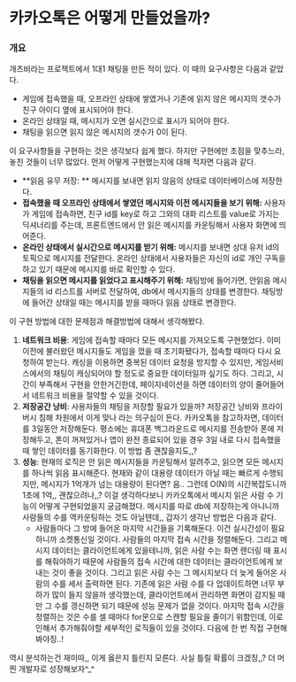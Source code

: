 # 카카오톡은 어떻게 만들었을까?

### 개요

 개츠비라는 프로젝트에서 1대1 채팅을 만든 적이 있다. 이 때의 요구사항은 다음과 같았다.

- 게임에 접속했을 때, 오프라인 상태에 쌓였거나 기존에 읽지 않은 메시지의 갯수가 친구 아이디 옆에 표시되어야 한다.
- 온라인 상태일 때, 메시지가 오면 실시간으로 표시가 되어야 한다.
- 채팅을 읽으면 읽지 않은 메시지의 갯수가 0이 된다.

이 요구사항들을 구현하는 것은 생각보다 쉽게 했다. 하지만 구현에만 초점을 맞추느라, 놓친 것들이 너무 많았다. 먼저 어떻게 구현했는지에 대해 적자면 다음과 같다.

- **읽음 유무 저장: **  메시지를 보내면 읽지 않음의 상태로 데이터베이스에 저장한다.
- **접속했을 때 오프라인 상태에서 쌓였던 메시지와 이전 메시지들을 보기 위해:** 사용자가 게임에 접속하면, 친구 id를 key로 하고 그와의 대화 리스트를 value로 가지는 딕셔너리를 주는데, 프론트엔드에서 안 읽은 메시지를 카운팅해서 사용자 화면에 띄어준다.
- **온라인 상태에서 실시간으로 메시지를 받기 위해:** 메시지를 보내면 상대 유저 id의 토픽으로 메시지를 전달한다. 온라인 상태에서 사용자들은 자신의 id로 개인 구독을 하고 있기 때문에 메시지를 바로 확인할 수 있다.
- **채팅을 읽으면 메시지를 읽었다고 표시해주기 위해:** 채팅방에 들어가면, 안읽음 메시지들의 id 리스트를 서버로 전달하여, db에서 메시지들의 상태를 변경한다. 채팅방에 들어간 상태일 때는 메시지를 받을 때마다 읽음 상태로 변경한다.

이 구현 방법에 대한 문제점과 해결방법에 대해서 생각해봤다.

1. **네트워크 비용**: 게임에 접속할 때마다 모든 메시지를 가져오도록 구현했었다. 이미 이전에 불러왔던 메시지들도 게임을 껐을 때 초기화됐다가, 접속할 때마다 다시 요청하여 받는다. 캐싱을 이용하면 중복된 데이터 요청을 방지할 수 있지만, 게임서비스에서의 채팅이 캐싱되어야 할 정도로 중요한 데이터일까 싶기도 하다. 그리고, 시간이 부족해서 구현을 안한거긴한데, 페이지네이션을 하면 데이터의 양이 줄어들어서 네트워크 비용을 절약할 수 있을 것이다. 
2. **저장공간 낭비**: 사용자들의 채팅을 저장할 필요가 있을까? 저장공간 낭비와 프라이버시 침해 차원에서 이게 맞나 라는 의구심이 든다. 카카오톡을 참고하자면, 데이터를 3일동안 저장해둔다. 평소에는 휴대폰 백그라운드로 메시지를 전송받아 폰에 저장해두고, 폰이 꺼져있거나 앱이 완전 종료되어 있을 경우 3일 내로 다시 접속했을 때 쌓인 데이터를 동기화한다. 이 방법 좀 괜찮을지도,,?
3. **성능**: 현재의 로직은 안 읽은 메시지들을 카운팅해서 알려주고, 읽으면 모든 메시지를 하나씩 읽음 표시해준다. 현재와 같이 대용량 데이터가 아닐 때는 빠르게 수행되지만, 메시지가 1억개가 넘는 대용량이 된다면? 음.. 그런데 O(N)의 시간복잡도니까 1초에 1억,, 괜찮으려나,,? 이걸 생각하다보니 카카오톡에서 메시지 읽은 사람 수 기능이 어떻게 구현되었을지 궁금해졌다. 메시지를 따로 db에 저장하는게 아니니까 사람들의 수를 역카운팅하는 것도 아닐텐데,, 갑자기 생각난 방법은 다음과 같다.
   - 사람들마다 그 방에 들어온 마지막 시간들을 기록해둔다. 이건 실시간성이 필요하니까 소켓통신일 것이다. 사람들의 마지막 접속 시간을 정렬해둔다. 그리고 메시지 데이터는 클라이언트에게 있을테니까, 읽은 사람 수는 화면 렌더링 때 표시를 해줘야하기 때문에 사람들의 접속 시간에 대한 데이터는 클라이언트에게 보내는 것이 좋을 것이다. 그리고 읽은 사람 수는 그 메시지보다 더 늦게 들어온 사람의 수를 세서 출력하면 된다. 기존에 읽은 사람 수를 다 업데이트하면 너무 부하가 많이 들지 않을까 생각했는데, 클라이언트에서 관리하면 화면이 감지될 때만 그 수를 갱신하면 되기 때문에 성능 문제가 없을 것이다. 마지막 접속 시간을 정렬하는 것은 수를 셀 때마다 for문으로 스캔할 필요을 줄이기 위함인데, 이로 인해서 추가해줘야할 세부적인 로직들이 있을 것이다. 다음에 한 번 직접 구현해봐야징..!



역시 분석하는건 재미따,, 이게 옳은지 틀린지 모른다. 사실 틀릴 확률이 크겠징,,? 더 머찐 개발자로 성장해보자^_^

